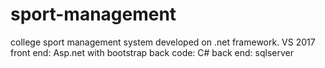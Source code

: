 # sport-management
college sport management system
developed on .net framework.
VS 2017
front end: Asp.net with bootstrap
back code: C#
back end: sqlserver
